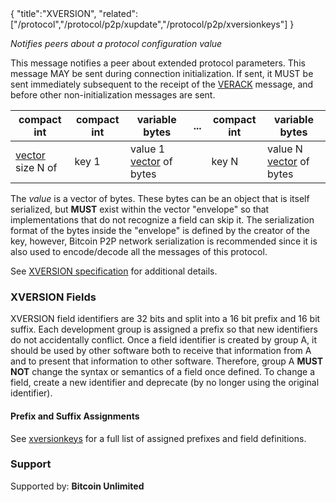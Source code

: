 <div class="cwikmeta">{
"title":"XVERSION",
"related":["/protocol","/protocol/p2p/xupdate","/protocol/p2p/xversionkeys"]
}</div>

*Notifies peers about a protocol configuration value*

This message notifies a peer about extended protocol parameters.  This message MAY be sent during connection initialization.  If sent, it MUST be sent immediately subsequent to the receipt of the [VERACK](/protocol/p2p/verack.md) message, and before other non-initialization messages are sent.

| compact int | compact int | variable bytes |... | compact int | variable bytes |
|----------|---------|----------|---|---------|----------|
|[vector](/protocol/p2p/vector) size N of|   key 1  | value 1 [vector](/protocol/p2p/vector) of bytes  | | key N | value N [vector](/protocol/p2p/vector) of bytes

The *value* is a vector of bytes.  These bytes can be an object that is itself serialized, but **MUST** exist within the vector "envelope" so that implementations that do not recognize a field can skip it.   The serialization format of the bytes inside the "envelope" is defined by the creator of the key, however, Bitcoin P2P network serialization is recommended since it is also used to encode/decode all the messages of this protocol.

See [XVERSION specification](https://github.com/BitcoinUnlimited/BitcoinUnlimited/blob/bucash1.7.0.0/doc/xversionmessage.md) for additional details.

### XVERSION Fields

XVERSION field identifiers are 32 bits and split into a 16 bit prefix and 16 bit suffix.  Each development group is assigned a prefix so that new identifiers do not accidentally conflict.  Once a field identifier is created by group A, it should be used by other software both to receive that information from A and to present that information to other software.  Therefore, group A **MUST NOT** change the syntax or semantics of a field once defined.  To change a field, create a new identifier and deprecate (by no longer using the original identifier).

#### Prefix and Suffix Assignments
See [xversionkeys](/protocol/p2p/xversionkeys.md) for a full list of assigned prefixes and field definitions.

### Support

Supported by: **Bitcoin Unlimited**
